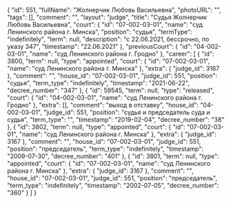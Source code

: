 {
    "id": 551,
    "fullName": "Жолнерчик Любовь Васильевна",
    "photoURL": "",
    "tags": [],
    "comment": "",
    "layout": "judge",
    "title": "Судья Жолнерчик Любовь Васильевна",
    "court": {
        "id": "07-002-03-01",
        "name": "суд Ленинского района г. Минска",
        "position": "судья",
        "termType": "indefinitely",
        "term": null,
        "description": "c 22.06.2021, бессрочно, по указу 347",
        "timestamp": "22.06.2021"
    },
    "previousCourt": {
        "id": "04-002-03-01",
        "name": "суд Ленинского района г. Гродно"
    },
    "career": [
        {
            "id": 3800,
            "term": null,
            "type": "appointed",
            "court": {
                "id": "07-002-03-01",
                "name": "суд Ленинского района г. Минска"
            },
            "extra": {
                "judge_id": 3167
            },
            "comment": "",
            "house_id": "07-002-03-01",
            "judge_id": 551,
            "position": "судья",
            "term_type": "indefinitely",
            "timestamp": "2021-06-22",
            "decree_number": "347"
        },
        {
            "id": 59545,
            "term": null,
            "type": "released",
            "court": {
                "id": "04-002-03-01",
                "name": "суд Ленинского района г. Гродно"
            },
            "extra": [],
            "comment": "выход в отставку",
            "house_id": "04-002-03-01",
            "judge_id": 551,
            "position": "судья и председатель суда и судья",
            "term_type": "",
            "timestamp": "2019-02-04",
            "decree_number": "38"
        },
        {
            "id": 3802,
            "term": null,
            "type": "appointed",
            "court": {
                "id": "07-002-03-01",
                "name": "суд Ленинского района г. Минска"
            },
            "extra": {
                "judge_id": 3167
            },
            "comment": "",
            "house_id": "07-002-03-01",
            "judge_id": 551,
            "position": "председатель",
            "term_type": "indefinitely",
            "timestamp": "2009-07-30",
            "decree_number": "401"
        },
        {
            "id": 3801,
            "term": null,
            "type": "appointed",
            "court": {
                "id": "07-002-03-01",
                "name": "суд Ленинского района г. Минска"
            },
            "extra": {
                "judge_id": 3167
            },
            "comment": "",
            "house_id": "07-002-03-01",
            "judge_id": 551,
            "position": "председатель",
            "term_type": "indefinitely",
            "timestamp": "2002-07-05",
            "decree_number": "360"
        }
    ]
}